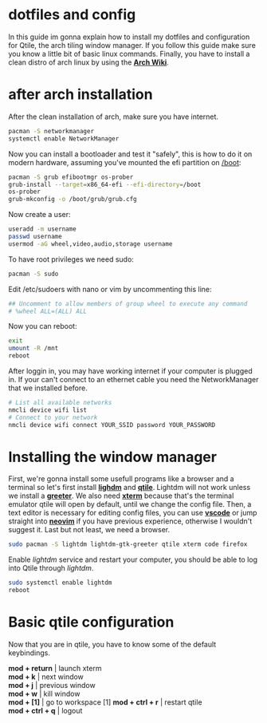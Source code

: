 # dotfiles and config

In this guide im gonna explain how to install my dotfiles and configuration for Qtile, the arch tiling window manager. If you follow this guide make sure you know a little bit of basic linux commands. Finally, you have to install a clean distro of arch linux by using the **[Arch Wiki](https://wiki.archlinux.org/index.php/Installation_guide)**.

# after arch installation

After the clean installation of arch, make sure you have internet. 

```bash
pacman -S networkmanager
systemctl enable NetworkManager
```

Now you can install a bootloader and test it "safely", this is how to do it on modern hardware, assuming you've mounted the efi partition on [/boot](https://wiki.archlinux.org/index.php/Installation_guide#Example_layouts):

```bash
pacman -S grub efibootmgr os-prober
grub-install --target=x86_64-efi --efi-directory=/boot
os-prober
grub-mkconfig -o /boot/grub/grub.cfg
```

Now create a user:

```bash
useradd -m username
passwd username
usermod -aG wheel,video,audio,storage username
```

To have root privileges we need sudo:

```bash
pacman -S sudo
```

Edit /etc/sudoers with nano or vim by uncommenting this line:

```bash
## Uncomment to allow members of group wheel to execute any command
# %wheel ALL=(ALL) ALL
```

Now you can reboot:

```bash
exit
umount -R /mnt
reboot
```

After loggin in, you may have working internet if your computer is plugged in. If your can't connect to an ethernet cable you need the NetworkManager that we installed before.

```bash
# List all available networks
nmcli device wifi list
# Connect to your network
nmcli device wifi connect YOUR_SSID password YOUR_PASSWORD
```

# Installing the window manager

First, we're gonna install some usefull programs like a browser and a terminal so let's first install **[lighdm](https://wiki.archlinux.org/index.php/LightDM)**
and **[qtile](https://wiki.archlinux.org/index.php/Qtile)**. Lightdm will not
work unless we install a **[greeter](https://wiki.archlinux.org/index.php/LightDM#Greeter)**.
We also need
**[xterm](https://wiki.archlinux.org/index.php/Xterm)** because that's the
terminal emulator qtile will open by default, until we change the config file.
Then, a text editor is necessary for editing config files, you can use
**[vscode](https://wiki.archlinux.org/index.php/Visual_Studio_Code)** or jump
straight into **[neovim](https://wiki.archlinux.org/index.php/Neovim)** if you
have previous experience, otherwise I wouldn't suggest it. Last but not least,
we need a browser.

```bash
sudo pacman -S lightdm lightdm-gtk-greeter qtile xterm code firefox
```

Enable *lightdm* service and restart your computer, you should be able to log into
Qtile through *lightdm*.

```bash
sudo systemctl enable lightdm
reboot
```

# Basic qtile configuration

Now that you are in qtile, you have to know some of the default keybindings.

**mod + return**   | launch xterm               
**mod + k**        | next window                
**mod + j**        | previous window            
**mod + w**        | kill window                
**mod + [1]**     | go to workspace [1] 
**mod + ctrl + r** | restart qtile              
**mod + ctrl + q** | logout                     

